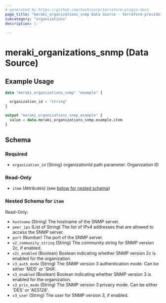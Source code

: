 ```yaml
---
# generated by https://github.com/hashicorp/terraform-plugin-docs
page_title: "meraki_organizations_snmp Data Source - terraform-provider-meraki"
subcategory: "organizations"
description: |-
  
---
```


# meraki_organizations_snmp (Data Source)



## Example Usage

```terraform
data "meraki_organizations_snmp" "example" {

  organization_id = "string"
}

output "meraki_organizations_snmp_example" {
  value = data.meraki_organizations_snmp.example.item
}
```

<!-- schema generated by tfplugindocs -->
## Schema

### Required

- `organization_id` (String) organizationId path parameter. Organization ID

### Read-Only

- `item` (Attributes) (see [below for nested schema](#nestedatt--item))

<a id="nestedatt--item"></a>
### Nested Schema for `item`

Read-Only:

- `hostname` (String) The hostname of the SNMP server.
- `peer_ips` (List of String) The list of IPv4 addresses that are allowed to access the SNMP server.
- `port` (Number) The port of the SNMP server.
- `v2_community_string` (String) The community string for SNMP version 2c, if enabled.
- `v2c_enabled` (Boolean) Boolean indicating whether SNMP version 2c is enabled for the organization.
- `v3_auth_mode` (String) The SNMP version 3 authentication mode. Can be either 'MD5' or 'SHA'.
- `v3_enabled` (Boolean) Boolean indicating whether SNMP version 3 is enabled for the organization.
- `v3_priv_mode` (String) The SNMP version 3 privacy mode. Can be either 'DES' or 'AES128'.
- `v3_user` (String) The user for SNMP version 3, if enabled.
